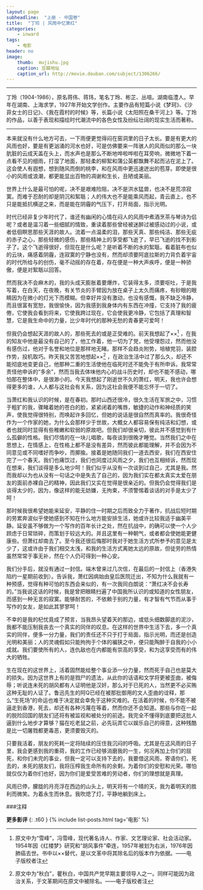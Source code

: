```yaml
---
layout: page
subheadline:  "上册 · 中国卷"
title:  "丁玲 | 风雨中忆萧红"
categories:
    - inward
tags:
    - 电影
header: no
image:
    thumb:  mujishu.jpg
    caption: 豆瓣地址
    caption_url: http://movie.douban.com/subject/1306266/
---
```


<hr>
丁玲（1904-1986），原名蒋伟、蒋玮，笔名丁玲、彬芷、丛喧。湖南临澧人。早年在湖南、上海求学，1927年开始文学创作。主要作品有短篇小说《梦珂》、《沙菲女士的日记》、《我在霞村的时候》等，长篇小说《太阳照在桑干河上》等。丁玲的作品，以善于表现和描绘时代潮流中的各色女性及纷纭壮阔的现实生活而著称。
<hr>

本来就没有什么地方可去，一下雨便更觉得闷在窑洞里的日子太长。要是有更大的风雨也好，要是有更汹涌的河水也好，可是仿佛要来一阵骇人的风雨似的那么一块肮脏的云成天盖在头上，而水声也是那么不断地哗啦哗啦在耳旁响，微微地下着一点看不见的细雨，打湿了地面，那轻柔的柳絮和蒲公英都飘舞不起而沾在泥上了。这会使人有遐想，想到随风而倒的桃李，和在风雨中更迅速迸出的苞芽。即使是很小的风雨或浪潮，都更能显出百物的凋谢和生长，丑陋或美丽。

世界上什么是最可怕的呢，决不是艰难险阻，决不是洪水猛兽，也决不是荒凉寂寞。而难于忍耐的却是阴沉和絮聒；人的伟大也不是能乘风而起，青云直上，也不只是能抵抗横逆之来，而是能在阴霾的气压下，打开局面，指示光明。 

时代已经非复少年时代了，谁还有幽闲的心情在闷人的风雨中煮酒烹茶与琴诗为侣呢？或者是温习着一些细腻的情致，重读着那些曾经被迷醉过被感动过的小说，或者低徊瞑思那些天涯的故人。流着一点温柔的泪，那些天真、那些纯洁、那些无疵的赤子之心，那些轻微的感伤，那些精神上的享受都飞逝了，早已飞逝的找不到影子了。这个飞逝得很好，但现在是什么呢？是听着不断的水的絮聒，看着脏布也似的云块，痛感着阴霾，连寂寞的宁静也没有，然而却须要阿底拉斯的力背负着宇宙的时代所给与的创伤，毫不动摇的存在着，存在便是一种大声疾呼，便是一种骄傲，便是对絮聒以回答。

然而我决不会麻木的，我的头成天膨胀着要爆炸，它装得太多，须要呕吐，于是我写着，在白天，在夜晚，有关节炎的手臂因为放在桌子上太久而痛疼，有砂眼的眼睛因为在微小的灯光下而模糊。但幸好并没有激动，也没有感慨，我不缺乏冷静，而且很富有宽恕，我很愉快，因为我感到我身体内有东西在冲撞，它支持了我的疲倦，它使我会看到将来，它使我跨过现在，它会使我更冷静，它包括了真理和智慧，它是我生命中的力量，比少年时代的那种无愁的青春更可爱呵！ 

但我仍会想起天涯的故人的，那些死去的或是正受难的。前天我想起了××[^1] ，在我的知友中他是最没有自己的了，他工作着，他一切为了党，他受埋怨过，然而他没有感伤过，他对于名誉和地位是那样地无睹。那样不会趋炎附势，培植党羽，装腔作势，投机取巧。昨天我又苦苦地想起××[^2] ，在政治生活中过了那么久，却还不能彻底地变更自己，他那种二重的生活使他在临死时还不能免于有所申诉。我常常责怪他申诉的“多余”，然而当我去体味他内心的战斗历史时，却也不能不感动，哪怕那在整体中，是很渺小的。今天我想起了刚逝世不久的萧红，明天，我也许会想得更多的谁，人人都与这社会有关系，因为这社会我便不能忘怀于一切了。 

当萧红和我认识的时候，是在春初。那时山西还很冷，很久生活在军旅之中，习惯于粗犷的我，骤睹着她的苍白的脸，紧紧闭着的嘴唇，敏捷的动作和神经质的笑声，使我觉得很特别，而唤起许多回忆，但她的说话是很自然而真率的。我很奇怪作为一个作家的她，为什么会那样少于世故，大概女人都容易保有纯洁和幻想，或者也就同时显得有些稚嫩和软弱的原故吧。但我们却很亲切，彼此并不感觉到有什么孤僻的性格。我们尽情的在一块儿唱歌，每夜谈到很晚才睡觉。当然我们之中在思想上，在情感上，在性格上都不是没有差异，然而彼此都能理解，并不会因为不同意见或不同嗜好而争吵，而揶揄。接着是她随同我们一道去西安，我们在西安住完了一个春天。我们也痛饮过，我们也同度过风雨之夕，我们也互相倾诉，然而现在想来，我们谈得是多么地少呵！我们似乎从没有一次谈到过自己，尤其是我。然而我却以为也从没有一句话之中是失去了自己的，因为我们实在都太真实太爱在朋友的面前赤裸自己的精神，因此我们又实在觉得是很亲近的。但我仍会觉得我们是谈得太少的，因为，像这样的能无妨嫌，无拘束，不须警惕着谈话的对手是太少了呵！ 

那时候我很希望她能来延安，平静的住一时期之后而致全力于著作，抗战后短时期的劳累奔波似乎使她感到不知在什么地方能安排生活，她或许比较我适于幽美平静。延安虽不够做为一个写作的百年长计之处，然在抗战中，的确可以使一个人少顾虑于日常琐碎，而策划于较远大的。并且这里有一种朝气，或者都会使她能更健康些。但萧红却南去了。至今我还很后悔那时我对于她生活方式所参予的意见是太少了，这或许由于我们相交太浅，和我的生活方式离她太远的原故，但徒劳的热情虽然常常于事无补，然在个人仍可得到一种心安。 

我们分手后，就没有通过一封信。端木曾来过几次信，在最后的一封信上（香港失陷约一星期前收到）。告诉我，萧红因病始由皇后医院迁出，不知为什么我就有一种预感，觉得有种可怕的东西会来似的，有一次我同白朗说：“萧红决不会长寿的。”当我说这话的时候，我是曾把眼睛扫遍了中国我所认识的或知道的女性朋友，而感到一种无言的寂寞。能够耐苦的，不依赖于别的力量，有才智有气节而从事于写作的女友，是如此其寥寥呵！ 

不幸的是我的杞忧竟成了预言，当我昂头望着天的那边，或低头细数脚底的泥沙，我都不能压制我丧去一个真实的同伴的叹息。在这样的世界中生活下去，多一个真实的同伴，便多一分力量，我们的责任还不只于打于局面，指示光明，而还是创造光明和美丽；人的灵魂假如只能拘拘于个体的褊狭之中，便只能陶醉于自我的小小成就。我们要使所有的人，连仇敌也在内都能有崇高的享受，和为这享受而有的伟大的牺牲。 

生在现在的这世界上，活着固然能给整个事业添一分力量，然而死于自己也是莫大的损失。因为这世界上有的是戮尸的遗法，从此你的话语和文学将更被歪曲，被侮辱；听说连未死的胡风都有人证明他是汉奸，那么对于已死的人，当然更不必买贿这种无耻的人证了。鲁迅先生的阿Q已经在被那批御用的文人歪曲的诠释，那么“生死场”的命运也难于决定就会幸免于这种灾难的。在活着的时候，你不能不被逼走到香港，死去，却还有各种污蔑在等着，然而你还不会知道。那些与你在一起的脱险回国的朋友们还将有被监视和被处分的前途。我完全不懂得到底要把这批人逼到什么地步才算够？猫在吃老鼠之前，必先玩弄它以娱乐自己的得意，这种残酷是比一切屠戮都更毒恶，更须要毁灭的。 

只要我活着，朋友的死耗一定将陆续的压住我沉闷的呼吸。尤其是在这风雨的日子里，我会更感到我的重荷，我的工作已经够消磨我的一生，何况再加上你们的屈死，和你们未完的事业，但我一定可以支持下去的，我要借这风雨，寄语你们，死去的，未死的朋友们，我将压榨我生命所有的余剩，为着你们的安慰和光荣。哪怕就仅仅为着你们也好，因为你们是爱受苦难的劳动者，你们的理想就是真理。 

风雨已停，朦胧的月亮浮在西边的山头上，明天将有一个晴的天，我为着明天的胜利而微笑。为着永生而休息。我吹熄了灯，平静地躺到床上。 


###注释

[^1]: 原文中为“雪峰”，冯雪峰，现代著名诗人、作家、文艺理论家、社会活动家。1954年因《红楼梦》研究和“胡风事件”牵连，1957年被划为右派，1976年因肺癌去世。书中以××替代，是以文革中将其除名后的版本作为依据。——电子版校者注


[^2]:原文中为“秋白”，瞿秋白，中国共产党早期主要领导人之一。同样可能因为政治关系，于文革期间在原文中被除名。——电子版校者注


<strong>更多影评</strong>
{: .t60 }
{% include list-posts.html tag='电影' %}

